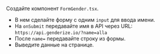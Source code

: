 Создайте компонент `FormGender.tsx`.

- В нем сделайте форму с одним `input` для ввода имени.
- На `onSubmit` передавайте имя в API через URL:
  `https://api.genderize.io/?name=alla`
- После `name=` передавайте строку из формы.
- Выведите данные на странице.

